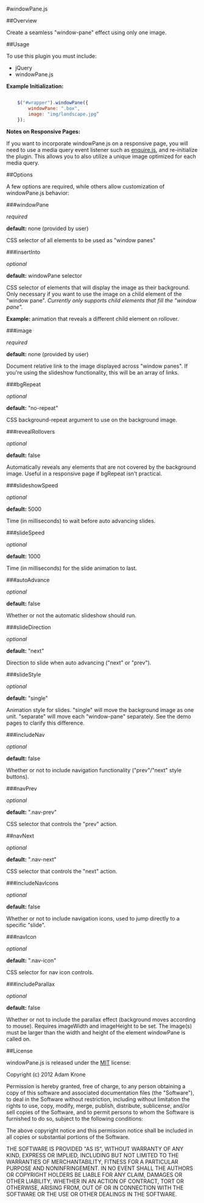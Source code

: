 #windowPane.js

##Overview

Create a seamless "window-pane" effect using only one image.

##Usage

To use this plugin you must include:

- jQuery
- windowPane.js

**Example Initialization:**

```javascript

	$("#wrapper").windowPane({
		windowPane: ".box",
		image: "img/landscape.jpg”
	});

```

**Notes on Responsive Pages:**

If you want to incorporate windowPane.js on a responsive page, you will need to use a media query event listener such as [enquire.js](http://wickynilliams.github.com/enquire.js/), and re-initialize the plugin. This allows you to also utilize a unique image optimized for each media query.

##Options

A few options are required, while others allow customization of windowPane.js behavior:

###windowPane

_required_

**default:** none (provided by user)

CSS selector of all elements to be used as "window panes"

###insertInto

_optional_

**default:** windowPane selector

CSS selector of elements that will display the image as their background. Only necessary if you want to use the image on a child element of the "window pane". _Currently only supports child elements that fill the "window pane"._

**Example:** animation that reveals a different child element on rollover.

###image

_required_

**default:** none (provided by user)

Document relative link to the image displayed across "window panes". If you're using the slideshow functionality, this will be an array of links.

###bgRepeat

_optional_

**default:** "no-repeat"

CSS background-repeat argument to use on the background image.

###revealRollovers

_optional_

**default:** false

Automatically reveals any elements that are not covered by the background image. Useful in a responsive page if bgRepeat isn't practical.

###slideshowSpeed

_optional_

**default:** 5000

Time (in milliseconds) to wait before auto advancing slides.

###slideSpeed

_optional_

**default:** 1000

Time (in milliseconds) for the slide animation to last.

###autoAdvance

_optional_

**default:** false

Whether or not the automatic slideshow should run.

###slideDirection

_optional_

**default:** "next"

Direction to slide when auto advancing ("next" or "prev").

###slideStyle

_optional_

**default:** "single"

Animation style for slides. "single" will move the background image as one unit. "separate" will move each "window-pane" separately. See the demo pages to clarify this difference.

###includeNav

_optional_

**default:** false

Whether or not to include navigation functionality ("prev"/"next" style buttons).

###navPrev

_optional_

**default:** ".nav-prev"

CSS selector that controls the "prev" action.

##navNext

_optional_

**default:** ".nav-next"

CSS selector that controls the "next" action.

###includeNavIcons

_optional_

**default:** false

Whether or not to include navigation icons, used to jump directly to a specific "slide".

###navIcon

_optional_

**default:** ".nav-icon"

CSS selector for nav icon controls.

###includeParallax

_optional_

**default:** false

Whether or not to include the parallax effect (background moves according to mouse). Requires imageWidth and imageHeight to be set. The image(s) must be larger than the width and height of the element windowPane is called on.

##License

windowPane.js is released under the [MIT](http://opensource.org/licenses/mit-license.php) license:

Copyright (c) 2012 Adam Krone

Permission is hereby granted, free of charge, to any person obtaining a copy of this software and associated documentation files (the "Software"), to deal in the Software without restriction, including without limitation the rights to use, copy, modify, merge, publish, distribute, sublicense, and/or sell copies of the Software, and to permit persons to whom the Software is furnished to do so, subject to the following conditions:

The above copyright notice and this permission notice shall be included in all copies or substantial portions of the Software.

THE SOFTWARE IS PROVIDED "AS IS", WITHOUT WARRANTY OF ANY KIND, EXPRESS OR IMPLIED, INCLUDING BUT NOT LIMITED TO THE WARRANTIES OF MERCHANTABILITY, FITNESS FOR A PARTICULAR PURPOSE AND NONINFRINGEMENT. IN NO EVENT SHALL THE AUTHORS OR COPYRIGHT HOLDERS BE LIABLE FOR ANY CLAIM, DAMAGES OR OTHER LIABILITY, WHETHER IN AN ACTION OF CONTRACT, TORT OR OTHERWISE, ARISING FROM, OUT OF OR IN CONNECTION WITH THE SOFTWARE OR THE USE OR OTHER DEALINGS IN THE SOFTWARE.
